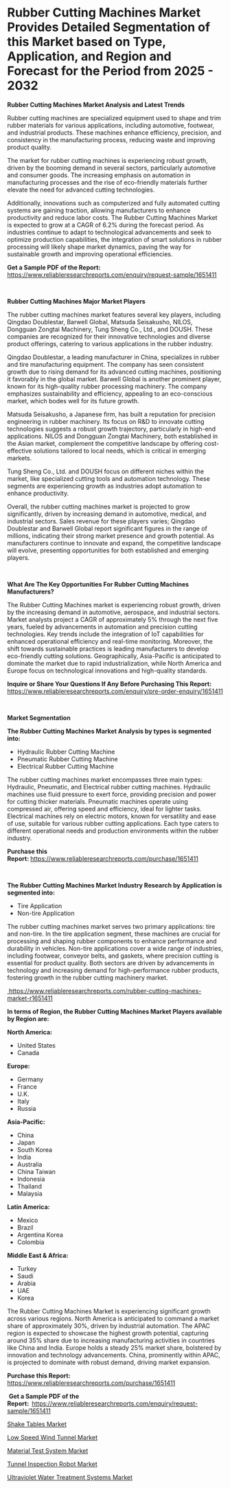 <p><h1>Rubber Cutting Machines Market Provides Detailed Segmentation of this Market based on Type, Application, and Region and Forecast for the Period from 2025 - 2032</h1></p><p><strong>Rubber Cutting Machines Market Analysis and Latest Trends</strong></p>
<p><p>Rubber cutting machines are specialized equipment used to shape and trim rubber materials for various applications, including automotive, footwear, and industrial products. These machines enhance efficiency, precision, and consistency in the manufacturing process, reducing waste and improving product quality. </p><p>The market for rubber cutting machines is experiencing robust growth, driven by the booming demand in several sectors, particularly automotive and consumer goods. The increasing emphasis on automation in manufacturing processes and the rise of eco-friendly materials further elevate the need for advanced cutting technologies. </p><p>Additionally, innovations such as computerized and fully automated cutting systems are gaining traction, allowing manufacturers to enhance productivity and reduce labor costs. The Rubber Cutting Machines Market is expected to grow at a CAGR of 6.2% during the forecast period. As industries continue to adapt to technological advancements and seek to optimize production capabilities, the integration of smart solutions in rubber processing will likely shape market dynamics, paving the way for sustainable growth and improving operational efficiencies.</p></p>
<p><strong>Get a Sample PDF of the Report:&nbsp;</strong> <a href="https://www.reliableresearchreports.com/enquiry/request-sample/1651411?utm_campaign=102&utm_medium=2&utm_source=Github&utm_content=ia&utm_term=17022025&utm_id=rubber-cutting-machines">https://www.reliableresearchreports.com/enquiry/request-sample/1651411</a></p>
<p>&nbsp;</p>
<p><strong>Rubber Cutting Machines Major Market Players</strong></p>
<p><p>The rubber cutting machines market features several key players, including Qingdao Doublestar, Barwell Global, Matsuda Seisakusho, NILOS, Dongguan Zongtai Machinery, Tung Sheng Co., Ltd., and DOUSH. These companies are recognized for their innovative technologies and diverse product offerings, catering to various applications in the rubber industry.</p><p>Qingdao Doublestar, a leading manufacturer in China, specializes in rubber and tire manufacturing equipment. The company has seen consistent growth due to rising demand for its advanced cutting machines, positioning it favorably in the global market. Barwell Global is another prominent player, known for its high-quality rubber processing machinery. The company emphasizes sustainability and efficiency, appealing to an eco-conscious market, which bodes well for its future growth.</p><p>Matsuda Seisakusho, a Japanese firm, has built a reputation for precision engineering in rubber machinery. Its focus on R&D to innovate cutting technologies suggests a robust growth trajectory, particularly in high-end applications. NILOS and Dongguan Zongtai Machinery, both established in the Asian market, complement the competitive landscape by offering cost-effective solutions tailored to local needs, which is critical in emerging markets.</p><p>Tung Sheng Co., Ltd. and DOUSH focus on different niches within the market, like specialized cutting tools and automation technology. These segments are experiencing growth as industries adopt automation to enhance productivity.</p><p>Overall, the rubber cutting machines market is projected to grow significantly, driven by increasing demand in automotive, medical, and industrial sectors. Sales revenue for these players varies; Qingdao Doublestar and Barwell Global report significant figures in the range of millions, indicating their strong market presence and growth potential. As manufacturers continue to innovate and expand, the competitive landscape will evolve, presenting opportunities for both established and emerging players.</p></p>
<p>&nbsp;</p>
<p><strong>What Are The Key Opportunities For Rubber Cutting Machines Manufacturers?</strong></p>
<p><p>The Rubber Cutting Machines market is experiencing robust growth, driven by the increasing demand in automotive, aerospace, and industrial sectors. Market analysts project a CAGR of approximately 5% through the next five years, fueled by advancements in automation and precision cutting technologies. Key trends include the integration of IoT capabilities for enhanced operational efficiency and real-time monitoring. Moreover, the shift towards sustainable practices is leading manufacturers to develop eco-friendly cutting solutions. Geographically, Asia-Pacific is anticipated to dominate the market due to rapid industrialization, while North America and Europe focus on technological innovations and high-quality standards.</p></p>
<p><strong>Inquire or Share Your Questions If Any Before Purchasing This Report:</strong> <a href="https://www.reliableresearchreports.com/enquiry/pre-order-enquiry/1651411?utm_campaign=102&utm_medium=2&utm_source=Github&utm_content=ia&utm_term=17022025&utm_id=rubber-cutting-machines">https://www.reliableresearchreports.com/enquiry/pre-order-enquiry/1651411</a></p>
<p>&nbsp;</p>
<p><strong>Market Segmentation</strong></p>
<p><strong>The Rubber Cutting Machines Market Analysis by types is segmented into:</strong></p>
<p><ul><li>Hydraulic Rubber Cutting Machine</li><li>Pneumatic Rubber Cutting Machine</li><li>Electrical Rubber Cutting Machine</li></ul></p>
<p><p>The rubber cutting machines market encompasses three main types: Hydraulic, Pneumatic, and Electrical rubber cutting machines. Hydraulic machines use fluid pressure to exert force, providing precision and power for cutting thicker materials. Pneumatic machines operate using compressed air, offering speed and efficiency, ideal for lighter tasks. Electrical machines rely on electric motors, known for versatility and ease of use, suitable for various rubber cutting applications. Each type caters to different operational needs and production environments within the rubber industry.</p></p>
<p><strong>Purchase this Report:&nbsp;</strong><a href="https://www.reliableresearchreports.com/purchase/1651411?utm_campaign=102&utm_medium=2&utm_source=Github&utm_content=ia&utm_term=17022025&utm_id=rubber-cutting-machines">https://www.reliableresearchreports.com/purchase/1651411</a></p>
<p>&nbsp;</p>
<p><strong>The Rubber Cutting Machines Market Industry Research by Application is segmented into:</strong></p>
<p><ul><li>Tire Application</li><li>Non-tire Application</li></ul></p>
<p><p>The rubber cutting machines market serves two primary applications: tire and non-tire. In the tire application segment, these machines are crucial for processing and shaping rubber components to enhance performance and durability in vehicles. Non-tire applications cover a wide range of industries, including footwear, conveyor belts, and gaskets, where precision cutting is essential for product quality. Both sectors are driven by advancements in technology and increasing demand for high-performance rubber products, fostering growth in the rubber cutting machinery market.</p></p>
<p><a href="https://www.reliableresearchreports.com/rubber-cutting-machines-market-r1651411?utm_campaign=102&utm_medium=2&utm_source=Github&utm_content=ia&utm_term=17022025&utm_id=rubber-cutting-machines">&nbsp;https://www.reliableresearchreports.com/rubber-cutting-machines-market-r1651411</a></p>
<p><strong>In terms of Region, the Rubber Cutting Machines Market Players available by Region are:</strong></p>
<p>
    <p> <strong> North America: </strong>
        <ul>
            <li>United States</li>
            <li>Canada</li>
        </ul>
        </p> 
    <p> <strong> Europe: </strong>
        <ul>
            <li>Germany</li>
            <li>France</li>
            <li>U.K.</li>
            <li>Italy</li>
            <li>Russia</li>
        </ul>
        </p> 
    <p> <strong> Asia-Pacific: </strong>
        <ul>
            <li>China</li>
            <li>Japan</li>
            <li>South Korea</li>
            <li>India</li>
            <li>Australia</li>
            <li>China Taiwan</li>
            <li>Indonesia</li>
            <li>Thailand</li>
            <li>Malaysia</li>
        </ul>
        </p> 
    <p> <strong> Latin America: </strong>
        <ul>
            <li>Mexico</li>
            <li>Brazil</li>
            <li>Argentina Korea</li>
            <li>Colombia</li>
        </ul>
        </p> 
    <p> <strong> Middle East & Africa: </strong>
        <ul>
            <li>Turkey</li>
            <li>Saudi</li>
            <li>Arabia</li>
            <li>UAE</li>
            <li>Korea</li>
        </ul>
    </p>
    </p>
<p><p>The Rubber Cutting Machines Market is experiencing significant growth across various regions. North America is anticipated to command a market share of approximately 30%, driven by industrial automation. The APAC region is expected to showcase the highest growth potential, capturing around 35% share due to increasing manufacturing activities in countries like China and India. Europe holds a steady 25% market share, bolstered by innovation and technology advancements. China, prominently within APAC, is projected to dominate with robust demand, driving market expansion.</p></p>
<p><strong>Purchase this Report: </strong><a href="https://www.reliableresearchreports.com/purchase/1651411?utm_campaign=102&utm_medium=2&utm_source=Github&utm_content=ia&utm_term=17022025&utm_id=rubber-cutting-machines">https://www.reliableresearchreports.com/purchase/1651411</a></p>
<p>&nbsp;<strong>Get a Sample PDF of the Report:&nbsp;&nbsp;</strong><a href="https://www.reliableresearchreports.com/enquiry/request-sample/1651411?utm_campaign=102&utm_medium=2&utm_source=Github&utm_content=ia&utm_term=17022025&utm_id=rubber-cutting-machines">https://www.reliableresearchreports.com/enquiry/request-sample/1651411</a></p>
<p><strong></strong></p>
<p><p><a href="https://github.com/simurmarzoa/Market-Research-Report-List-1/blob/main/shake-tables-market.md?utm_campaign=102&utm_medium=2&utm_source=Github&utm_content=ia&utm_term=17022025&utm_id=rubber-cutting-machines">Shake Tables Market</a></p><p><a href="https://github.com/tumacaakesha78/Market-Research-Report-List-1/blob/main/low-speed-wind-tunnel-market.md?utm_campaign=102&utm_medium=2&utm_source=Github&utm_content=ia&utm_term=17022025&utm_id=rubber-cutting-machines">Low Speed Wind Tunnel Market</a></p><p><a href="https://github.com/gethunsides/Market-Research-Report-List-1/blob/main/material-test-system-market.md?utm_campaign=102&utm_medium=2&utm_source=Github&utm_content=ia&utm_term=17022025&utm_id=rubber-cutting-machines">Material Test System Market</a></p><p><a href="https://github.com/dbichayison/Market-Research-Report-List-1/blob/main/tunnel-inspection-robot-market.md?utm_campaign=102&utm_medium=2&utm_source=Github&utm_content=ia&utm_term=17022025&utm_id=rubber-cutting-machines">Tunnel Inspection Robot Market</a></p><p><a href="https://github.com/borgomornar/Market-Research-Report-List-1/blob/main/ultraviolet-water-treatment-systems-market.md?utm_campaign=102&utm_medium=2&utm_source=Github&utm_content=ia&utm_term=17022025&utm_id=rubber-cutting-machines">Ultraviolet Water Treatment Systems Market</a></p></p>